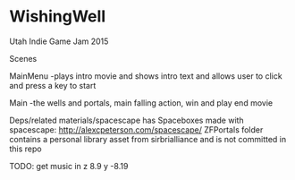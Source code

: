 # WishingWell
Utah Indie Game Jam 2015


Scenes

MainMenu
  -plays intro movie and shows intro text and allows user to click and press a key to start

Main
  -the wells and portals, main falling action, win and play end movie


Deps/related
  materials/spacescape has Spaceboxes made with spacescape: http://alexcpeterson.com/spacescape/
  ZFPortals folder contains a personal library asset from sirbrialliance and is not committed in this repo




TODO:
get music in
z 8.9
y -8.19
